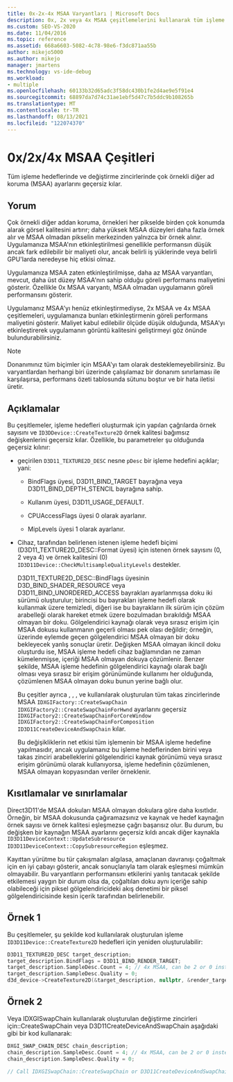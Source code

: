 ```yaml
---
title: 0x-2x-4x MSAA Varyantları | Microsoft Docs
description: 0x, 2x veya 4x MSAA çeşitlemelerini kullanarak tüm işleme hedeflerinde ve takas zincirlerinde çok örnekli diğer ad koruma (MSAA) ayarlarını geçersiz kılmayı öğrenin.
ms.custom: SEO-VS-2020
ms.date: 11/04/2016
ms.topic: reference
ms.assetid: 668a6603-5082-4c78-98e6-f3dc871aa55b
author: mikejo5000
ms.author: mikejo
manager: jmartens
ms.technology: vs-ide-debug
ms.workload:
- multiple
ms.openlocfilehash: 60133b32d65adc3f58dc430b1fe2d4ae9e5f91e4
ms.sourcegitcommit: 68897da7d74c31ae1ebf5d47c7b5ddc9b108265b
ms.translationtype: MT
ms.contentlocale: tr-TR
ms.lasthandoff: 08/13/2021
ms.locfileid: "122074370"
---
```

# <a name="0x2x4x-msaa-variants"></a>0x/2x/4x MSAA Çeşitleri
Tüm işleme hedeflerinde ve değiştirme zincirlerinde çok örnekli diğer ad koruma (MSAA) ayarlarını geçersiz kılar.

## <a name="interpretation"></a>Yorum
 Çok örnekli diğer addan koruma, örnekleri her pikselde birden çok konumda alarak görsel kalitesini artırır; daha yüksek MSAA düzeyleri daha fazla örnek alır ve MSAA olmadan pikselin merkezinden yalnızca bir örnek alınır. Uygulamanıza MSAA'nın etkinleştirilmesi genellikle performansın düşük ancak fark edilebilir bir maliyeti olur, ancak belirli iş yüklerinde veya belirli GPU'larda neredeyse hiç etkisi olmaz.

 Uygulamanıza MSAA zaten etkinleştirilmişse, daha az MSAA varyantları, mevcut, daha üst düzey MSAA'nın sahip olduğu göreli performans maliyetini gösterir. Özellikle 0x MSAA varyantı, MSAA olmadan uygulamanın göreli performansını gösterir.

 Uygulamanız MSAA'yı henüz etkinleştirmediyse, 2x MSAA ve 4x MSAA çeşitlemeleri, uygulamanıza bunları etkinleştirmenin göreli performans maliyetini gösterir. Maliyet kabul edilebilir ölçüde düşük olduğunda, MSAA'yı etkinleştirerek uygulamanın görüntü kalitesini geliştirmeyi göz önünde bulundurabilirsiniz.

> [!NOTE]
> Donanımınız tüm biçimler için MSAA'yı tam olarak desteklemeyebilirsiniz. Bu varyantlardan herhangi biri üzerinde çalışılamaz bir donanım sınırlaması ile karşılaşırsa, performans özeti tablosunda sütunu boştur ve bir hata iletisi üretir.

## <a name="remarks"></a>Açıklamalar
 Bu çeşitlemeler, işleme hedefleri oluşturmak için yapılan çağrılarda örnek sayısını ve `ID3DDevice::CreateTexture2D` örnek kalitesi bağımsız değişkenlerini geçersiz kılar. Özellikle, bu parametreler şu olduğunda geçersiz kılınır:

- geçirilen `D3D11_TEXTURE2D_DESC` nesne `pDesc` bir işleme hedefini açıklar; yani:

  - BindFlags üyesi, D3D11_BIND_TARGET bayrağına veya D3D11_BIND_DEPTH_STENCIL bayrağına sahip.

  - Kullanım üyesi, D3D11_USAGE_DEFAULT.

  - CPUAccessFlags üyesi 0 olarak ayarlanır.

  - MipLevels üyesi 1 olarak ayarlanır.

- Cihaz, tarafından belirlenen istenen işleme hedefi biçimi (D3D11_TEXTURE2D_DESC::Format üyesi) için istenen örnek sayısını (0, 2 veya 4) ve örnek kalitesini (0) `ID3D11Device::CheckMultisampleQualityLevels` destekler.

  D3D11_TEXTURE2D_DESC::BindFlags üyesinin D3D_BIND_SHADER_RESOURCE veya D3D11_BIND_UNORDERED_ACCESS bayrakları ayarlanmışsa doku iki sürümü oluşturulur; birincisi bu bayrakları işleme hedefi olarak kullanmak üzere temizledi, diğeri ise bu bayrakların ilk sürüm için çözüm arabelleği olarak hareket etmek üzere bozulmadan bırakıldığı MSAA olmayan bir doku. Gölgelendirici kaynağı olarak veya sırasız erişim için MSAA dokusu kullanmanın geçerli olması pek olası değildir; örneğin, üzerinde eylemde geçen gölgelendirici MSAA olmayan bir doku bekleyecek yanlış sonuçlar üretir. Değişken MSAA olmayan ikincil doku oluşturdu ise, MSAA işleme hedefi cihaz bağlamından ne zaman kümelenmişse, içeriği MSAA olmayan dokuya çözümlenir. Benzer şekilde, MSAA işleme hedefinin gölgelendirici kaynağı olarak bağlı olması veya sırasız bir erişim görünümünde kullanımı her olduğunda, çözümlenen MSAA olmayan doku bunun yerine bağlı olur.

  Bu çeşitler ayrıca , , , ve kullanılarak oluşturulan tüm takas zincirlerinde MSAA `IDXGIFactory::CreateSwapChain` `IDXGIFactory2::CreateSwapChainForHwnd` ayarlarını geçersiz `IDXGIFactory2::CreateSwapChainForCoreWindow` `IDXGIFactory2::CreateSwapChainForComposition` `ID3D11CreateDeviceAndSwapChain` kılar.

  Bu değişikliklerin net etkisi tüm işlemenin bir MSAA işleme hedefine yapılmasıdır, ancak uygulamanız bu işleme hedeflerinden birini veya takas zinciri arabelleklerini gölgelendirici kaynak görünümü veya sırasız erişim görünümü olarak kullanıyorsa, işleme hedefinin çözümlenen, MSAA olmayan kopyasından veriler örneklenir.

## <a name="restrictions-and-limitations"></a>Kısıtlamalar ve sınırlamalar
 Direct3D11'de MSAA dokuları MSAA olmayan dokulara göre daha kısıtlıdır. Örneğin, bir MSAA dokusunda çağıramazsınız ve kaynak ve hedef kaynağın örnek sayısı ve örnek kalitesi eşleşmezse çağrı başarısız olur. Bu durum, bu değişken bir kaynağın MSAA ayarlarını geçersiz kıldı ancak diğer kaynakla `ID3D11DeviceContext::UpdateSubresource` `ID3D11DeviceContext::CopySubresourceRegion` eşleşmez.

 Kayıttan yürütme bu tür çakışmaları algılasa, amaçlanan davranışı çoğaltmak için en iyi çabayı gösterir, ancak sonuçlarıyla tam olarak eşleşmesi mümkün olmayabilir. Bu varyantların performansını etkilerini yanlış tanıtacak şekilde etkilemesi yaygın bir durum olsa da, çoğaltılan doku aynı içeriğe sahip olabileceği için piksel gölgelendiricideki akış denetimi bir piksel gölgelendiricisinde kesin içerik tarafından belirlenebilir.

## <a name="example-1"></a>Örnek 1
 Bu çeşitlemeler, şu şekilde kod kullanılarak oluşturulan işleme `ID3D11Device::CreateTexture2D` hedefleri için yeniden oluşturulabilir:

```cpp
D3D11_TEXTURE2D_DESC target_description;
target_description.BindFlags = D3D11_BIND_RENDER_TARGET;
target_description.SampleDesc.Count = 4; // 4x MSAA, can be 2 or 0 instead
target_description.SampleDesc.Quality = 0;
d3d_device->CreateTexture2D(&target_description, nullptr, &render_target);
```

## <a name="example-2"></a>Örnek 2
 Veya IDXGISwapChain kullanılarak oluşturulan değiştirme zincirleri için::CreateSwapChain veya D3D11CreateDeviceAndSwapChain aşağıdaki gibi bir kod kullanarak:

```cpp
DXGI_SWAP_CHAIN_DESC chain_description;
chain_description.SampleDesc.Count = 4; // 4x MSAA, can be 2 or 0 instead
chain_description.SampleDesc.Quality = 0;

// Call IDXGISwapChain::CreateSwapChain or D3D11CreateDeviceAndSwapChain, etc.
```
